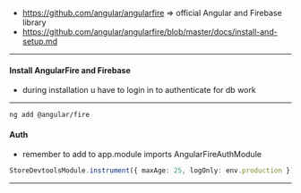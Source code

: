- https://github.com/angular/angularfire => official Angular and Firebase library
- https://github.com/angular/angularfire/blob/master/docs/install-and-setup.md
---
#### Install AngularFire and Firebase
- during installation u have to login in to authenticate for db work
---

```console
ng add @angular/fire
```

#### Auth
-  remember to add to app.module imports AngularFireAuthModule
```typescript
StoreDevtoolsModule.instrument({ maxAge: 25, logOnly: env.production }),
```
---